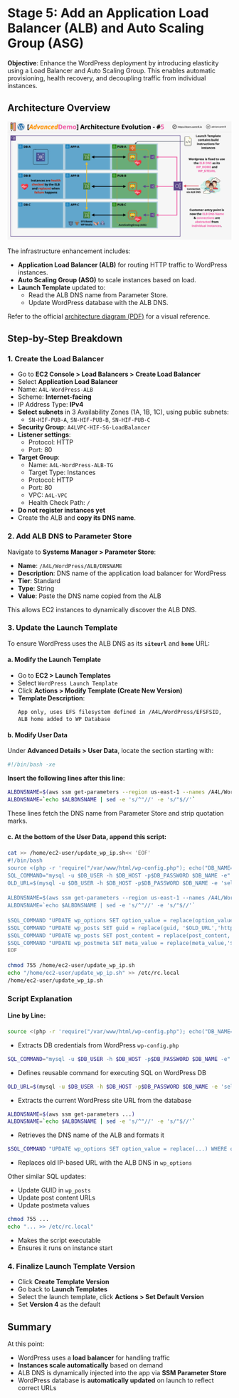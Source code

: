 # Stage 5: Add an Application Load Balancer (ALB) and Auto Scaling Group (ASG)

**Objective**: Enhance the WordPress deployment by introducing elasticity using a Load Balancer and Auto Scaling Group. This enables automatic provisioning, health recovery, and decoupling traffic from individual instances.

## Architecture Overview

![alt text](image-21.png)

The infrastructure enhancement includes:

- **Application Load Balancer (ALB)** for routing HTTP traffic to WordPress instances.
- **Auto Scaling Group (ASG)** to scale instances based on load.
- **Launch Template** updated to:
  - Read the ALB DNS name from Parameter Store.
  - Update WordPress database with the ALB DNS.

Refer to the official [architecture diagram (PDF)](https://github.com/acantril/learn-cantrill-io-labs/blob/master/aws-elastic-wordpress-evolution/02_LABINSTRUCTIONS/STAGE5%20-%20ASG%20%26%20ALB.pdf) for a visual reference.

## Step-by-Step Breakdown

### 1. **Create the Load Balancer**

- Go to **EC2 Console > Load Balancers > Create Load Balancer**
- Select **Application Load Balancer**
- Name: `A4L-WordPress-ALB`
- Scheme: **Internet-facing**
- IP Address Type: **IPv4**
- **Select subnets** in 3 Availability Zones (1A, 1B, 1C), using public subnets:
  - `SN-HIF-PUB-A`, `SN-HIF-PUB-B`, `SN-HIF-PUB-C`
- **Security Group**: `A4LVPC-HIF-SG-LoadBalancer`
- **Listener settings**:
  - Protocol: HTTP
  - Port: 80
- **Target Group**:
  - Name: `A4L-WordPress-ALB-TG`
  - Target Type: Instances
  - Protocol: HTTP
  - Port: 80
  - VPC: `A4L-VPC`
  - Health Check Path: `/`
- **Do not register instances yet**
- Create the ALB and **copy its DNS name**.

### 2. **Add ALB DNS to Parameter Store**

Navigate to **Systems Manager > Parameter Store**:

- **Name**: `/A4L/WordPress/ALB/DNSNAME`
- **Description**: DNS name of the application load balancer for WordPress
- **Tier**: Standard
- **Type**: String
- **Value**: Paste the DNS name copied from the ALB

This allows EC2 instances to dynamically discover the ALB DNS.

### 3. **Update the Launch Template**

To ensure WordPress uses the ALB DNS as its **`siteurl`** and **`home`** URL:

#### a. Modify the Launch Template

- Go to **EC2 > Launch Templates**
- Select `WordPress Launch Template`
- Click **Actions > Modify Template (Create New Version)**
- **Template Description**:
  ```
  App only, uses EFS filesystem defined in /A4L/WordPress/EFSFSID, ALB home added to WP Database
  ```

#### b. Modify User Data

Under **Advanced Details > User Data**, locate the section starting with:

```bash
#!/bin/bash -xe
```

**Insert the following lines after this line**:

```bash
ALBDNSNAME=$(aws ssm get-parameters --region us-east-1 --names /A4L/WordPress/ALB/DNSNAME --query Parameters[0].Value)
ALBDNSNAME=`echo $ALBDNSNAME | sed -e 's/^"//' -e 's/"$//'`
```

These lines fetch the DNS name from Parameter Store and strip quotation marks.

#### c. At the bottom of the User Data, append this script:

```bash
cat >> /home/ec2-user/update_wp_ip.sh<< 'EOF'
#!/bin/bash
source <(php -r 'require("/var/www/html/wp-config.php"); echo("DB_NAME=".DB_NAME."; DB_USER=".DB_USER."; DB_PASSWORD=".DB_PASSWORD."; DB_HOST=".DB_HOST); ')
SQL_COMMAND="mysql -u $DB_USER -h $DB_HOST -p$DB_PASSWORD $DB_NAME -e"
OLD_URL=$(mysql -u $DB_USER -h $DB_HOST -p$DB_PASSWORD $DB_NAME -e 'select option_value from wp_options where option_name = "siteurl";' | grep http)

ALBDNSNAME=$(aws ssm get-parameters --region us-east-1 --names /A4L/WordPress/ALB/DNSNAME --query Parameters[0].Value)
ALBDNSNAME=`echo $ALBDNSNAME | sed -e 's/^"//' -e 's/"$//'`

$SQL_COMMAND "UPDATE wp_options SET option_value = replace(option_value, '$OLD_URL', 'http://$ALBDNSNAME') WHERE option_name = 'home' OR option_name = 'siteurl';"
$SQL_COMMAND "UPDATE wp_posts SET guid = replace(guid, '$OLD_URL','http://$ALBDNSNAME');"
$SQL_COMMAND "UPDATE wp_posts SET post_content = replace(post_content, '$OLD_URL', 'http://$ALBDNSNAME');"
$SQL_COMMAND "UPDATE wp_postmeta SET meta_value = replace(meta_value,'$OLD_URL','http://$ALBDNSNAME');"
EOF

chmod 755 /home/ec2-user/update_wp_ip.sh
echo "/home/ec2-user/update_wp_ip.sh" >> /etc/rc.local
/home/ec2-user/update_wp_ip.sh
```

### Script Explanation

#### Line by Line:

```bash
source <(php -r 'require("/var/www/html/wp-config.php"); echo("DB_NAME=".DB_NAME."; DB_USER=".DB_USER."; DB_PASSWORD=".DB_PASSWORD."; DB_HOST=".DB_HOST); ')
```

- Extracts DB credentials from WordPress `wp-config.php`

```bash
SQL_COMMAND="mysql -u $DB_USER -h $DB_HOST -p$DB_PASSWORD $DB_NAME -e"
```

- Defines reusable command for executing SQL on WordPress DB

```bash
OLD_URL=$(mysql -u $DB_USER -h $DB_HOST -p$DB_PASSWORD $DB_NAME -e 'select option_value from wp_options where option_name = "siteurl";' | grep http)
```

- Extracts the current WordPress site URL from the database

```bash
ALBDNSNAME=$(aws ssm get-parameters ...)
ALBDNSNAME=`echo $ALBDNSNAME | sed -e 's/^"//' -e 's/"$//'`
```

- Retrieves the DNS name of the ALB and formats it

```bash
$SQL_COMMAND "UPDATE wp_options SET option_value = replace(...) WHERE option_name = 'home' OR option_name = 'siteurl';"
```

- Replaces old IP-based URL with the ALB DNS in `wp_options`

Other similar SQL updates:

- Update GUID in `wp_posts`
- Update post content URLs
- Update postmeta values

```bash
chmod 755 ...
echo "... >> /etc/rc.local"
```

- Makes the script executable
- Ensures it runs on instance start

### 4. **Finalize Launch Template Version**

- Click **Create Template Version**
- Go back to **Launch Templates**
- Select the launch template, click **Actions > Set Default Version**
- Set **Version 4** as the default

## Summary

At this point:

- WordPress uses a **load balancer** for handling traffic
- **Instances scale automatically** based on demand
- ALB DNS is dynamically injected into the app via **SSM Parameter Store**
- WordPress database is **automatically updated** on launch to reflect correct URLs
